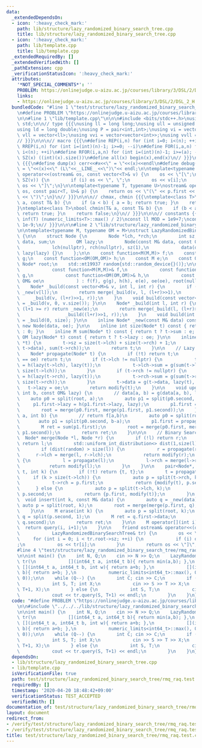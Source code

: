 ```yaml
---
data:
  _extendedDependsOn:
  - icon: ':heavy_check_mark:'
    path: lib/structure/lazy_randomized_binary_search_tree.cpp
    title: lib/structure/lazy_randomized_binary_search_tree.cpp
  - icon: ':heavy_check_mark:'
    path: lib/template.cpp
    title: lib/template.cpp
  _extendedRequiredBy: []
  _extendedVerifiedWith: []
  _pathExtension: cpp
  _verificationStatusIcon: ':heavy_check_mark:'
  attributes:
    '*NOT_SPECIAL_COMMENTS*': ''
    PROBLEM: https://onlinejudge.u-aizu.ac.jp/courses/library/3/DSL/2/DSL_2_H
    links:
    - https://onlinejudge.u-aizu.ac.jp/courses/library/3/DSL/2/DSL_2_H
  bundledCode: "#line 1 \"test/structure/lazy_randomized_binary_search_tree/rmq_raq.test.cpp\"\
    \n#define PROBLEM \"https://onlinejudge.u-aizu.ac.jp/courses/library/3/DSL/2/DSL_2_H\"\
    \n\n#line 1 \"lib/template.cpp\"\n\n\n#include <bits/stdc++.h>\nusing namespace\
    \ std;\n\n// type {{{\nusing ll = long long;\nusing ull = unsigned long long;\n\
    using ld = long double;\nusing P = pair<int,int>;\nusing vi = vector<int>;\nusing\
    \ vll = vector<ll>;\nusing vvi = vector<vector<int>>;\nusing vvll = vector<vector<ll>>;\n\
    // }}}\n\n\n// macro {{{\n#define REP(i,n) for (int i=0; i<(n); ++i)\n#define\
    \ RREP(i,n) for (int i=(int)(n)-1; i>=0; --i)\n#define FOR(i,a,n) for (int i=(a);\
    \ i<(n); ++i)\n#define RFOR(i,a,n) for (int i=(int)(n)-1; i>=(a); --i)\n\n#define\
    \ SZ(x) ((int)(x).size())\n#define all(x) begin(x),end(x)\n// }}}\n\n\n// debug\
    \ {{{\n#define dump(x) cerr<<#x<<\" = \"<<(x)<<endl\n#define debug(x) cerr<<#x<<\"\
    \ = \"<<(x)<<\" (L\"<<__LINE__<<\")\"<< endl;\n\ntemplate<typename T>\nostream&\
    \ operator<<(ostream& os, const vector<T>& v) {\n    os << \"[\";\n    REP (i,\
    \ SZ(v)) {\n        if (i) os << \", \";\n        os << v[i];\n    }\n    return\
    \ os << \"]\";\n}\n\ntemplate<typename T, typename U>\nostream& operator<<(ostream&\
    \ os, const pair<T, U>& p) {\n    return os << \"(\" << p.first << \" \" << p.second\
    \ << \")\";\n}\n// }}}\n\n\n// chmax, chmin {{{\ntemplate<class T>\nbool chmax(T&\
    \ a, const T& b) {\n    if (a < b) { a = b; return true; }\n    return false;\n\
    }\ntemplate<class T>\nbool chmin(T& a, const T& b) {\n    if (b < a) { a = b;\
    \ return true; }\n    return false;\n}\n// }}}\n\n\n// constants {{{\n#define\
    \ inf(T) (numeric_limits<T>::max() / 2)\nconst ll MOD = 1e9+7;\nconst ld EPS =\
    \ 1e-9;\n// }}}\n\n\n#line 2 \"lib/structure/lazy_randomized_binary_search_tree.cpp\"\
    \n\ntemplate<typename M, typename OM = M>\nstruct LazyRandomizedBinarySearchTree\
    \ {\n\n    struct Node {\n        Node *lch, *rch;\n        int sz;\n        M\
    \ data, sum;\n        OM lazy;\n        Node(const M& data, const OM& lazy) :\n\
    \            lch(nullptr), rch(nullptr), sz(1),\n            data(data), sum(data),\
    \ lazy(lazy) {}\n    };\n\n    const function<M(M,M)> f;\n    const function<M(M,OM,int)>\
    \ g;\n    const function<OM(OM,OM)> h;\n    const M e;\n    const OM oe;\n   \
    \ Node* root;\n    std::mt19937 random{std::random_device{}()};\n\n    LazyRandomizedBinarySearchTree(\n\
    \            const function<M(M,M)>& f,\n            const function<M(M,OM,int)>&\
    \ g,\n            const function<OM(OM,OM)>& h,\n            const M& e, const\
    \ OM& oe\n            ) : f(f), g(g), h(h), e(e), oe(oe), root(nullptr) {}\n\n\
    \    Node* _build(const vector<M>& v, int l, int r) {\n        if (l+1 >= r) return\
    \ _new(v[l]);\n        return merge(_build(v, l, (l+r)>>1),\n                \
    \     _build(v, (l+r)>>1, r));\n    }\n    void build(const vector<M>& v) { root\
    \ = _build(v, 0, v.size()); }\n\n    Node* _build(int l, int r) {\n        if\
    \ (l+1 >= r) return _new(e);\n        return merge(_build(l, (l+r)>>1),\n    \
    \                 _build((l+r)>>1, r));\n    }\n    void build(int size) { root\
    \ = _build(0, size); }\n\n    inline Node* _new(const M& data) const { return\
    \ new Node(data, oe); }\n\n    inline int size(Node* t) const { return t ? t->sz\
    \ : 0; }\n    inline M sum(Node* t) const { return t ? t->sum : e; }\n    inline\
    \ OM lazy(Node* t) const { return t ? t->lazy : oe; }\n\n    inline Node* modify(Node\
    \ *t) {\n        t->sz = size(t->lch) + size(t->rch) + 1;\n        t->sum = f(f(sum(t->lch),\
    \ t->data), sum(t->rch));\n        return t;\n    }\n\n    // Lazy Segment Tree\n\
    \    Node* propagate(Node* t) {\n        if (!t) return t;\n        if (lazy(t)\
    \ == oe) return t;\n        if (t->lch != nullptr) {\n            t->lch->lazy\
    \ = h(lazy(t->lch), lazy(t));\n            t->lch->sum = g(sum(t->lch), lazy(t),\
    \ size(t->lch));\n        }\n        if (t->rch != nullptr) {\n            t->rch->lazy\
    \ = h(lazy(t->rch), lazy(t));\n            t->rch->sum = g(sum(t->rch), lazy(t),\
    \ size(t->rch));\n        }\n        t->data = g(t->data, lazy(t), 1);\n     \
    \   t->lazy = oe;\n        return modify(t);\n    }\n\n    void update(int a,\
    \ int b, const OM& lazy) {\n        // data[a, b) = g(data[a, b), lazy)\n    \
    \    auto p0 = split(root, a);\n        auto p1 = split(p0.second, b-a);\n   \
    \     p1.first->lazy = h(p1.first->lazy, lazy);\n        p1.first = propagate(p1.first);\n\
    \        root = merge(p0.first, merge(p1.first, p1.second));\n    }\n\n    M query(int\
    \ a, int b) {\n        // return f[a,b)\n        auto p0 = split(root, a);\n \
    \       auto p1 = split(p0.second, b-a);\n        p1.first = propagate(p1.first);\n\
    \        M ret = sum(p1.first);\n        root = merge(p0.first, merge(p1.first,\
    \ p1.second));\n        return ret;\n    }\n\n\n    // Binary Search Tree\n  \
    \  Node* merge(Node *l, Node *r) {\n        if (!l) return r;\n        if (!r)\
    \ return l;\n        std::uniform_int_distribution<> dist(1,size(l)+size(r));\n\
    \        if (dist(random) > size(l)) {\n            r = propagate(r);\n      \
    \      r->lch = merge(l, r->lch);\n            return modify(r);\n        } else\
    \ {\n            l = propagate(l);\n            l->rch = merge(l->rch, r);\n \
    \           return modify(l);\n        }\n    }\n\n    pair<Node*, Node*> split(Node*\
    \ t, int k) {\n        if (!t) return {t, t};\n        t = propagate(t);\n   \
    \     if (k > size(t->lch)) {\n            auto p = split(t->rch, k-size(t->lch)-1);\n\
    \            t->rch = p.first;\n            return {modify(t), p.second};\n  \
    \      } else {\n            auto p = split(t->lch, k);\n            t->lch =\
    \ p.second;\n            return {p.first, modify(t)};\n        }\n    }\n\n  \
    \  void insert(int k, const M& data) {\n        auto q = _new(data);\n       \
    \ auto p = split(root, k);\n        root = merge(merge(p.first, q), p.second);\n\
    \    }\n\n    M erase(int k) {\n        auto p = split(root, k);\n        auto\
    \ q = split(p.second, 1);\n        M ret = q.first->data;\n        root = merge(p.first,\
    \ q.second);\n        return ret;\n    }\n\n    M operator[](int i) {\n      \
    \  return query(i, i+1);\n    }\n\n    friend ostream& operator<<(ostream& os,\n\
    \            LazyRandomizedBinarySearchTree& tr) {\n        os << \"[\";\n   \
    \     for (int i = 0; i < tr.root->sz; ++i) {\n            if (i) os << \" \"\
    ;\n            os << tr[i];\n        }\n        return os << \"]\";\n    }\n};\n\
    #line 4 \"test/structure/lazy_randomized_binary_search_tree/rmq_raq.test.cpp\"\
    \n\nint main() {\n    int N, Q;\n    cin >> N >> Q;\n    LazyRandomizedBinarySearchTree<int64_t>\
    \ tr(\n            [](int64_t a, int64_t b){ return min(a,b); },\n           \
    \ [](int64_t a, int64_t b, int w){ return a+b; },\n            [](int64_t a, int64_t\
    \ b){ return a+b; },\n            numeric_limits<int64_t>::max(), 0);\n    tr.build(vector<int64_t>(N,\
    \ 0));\n\n    while (Q--) {\n        int C; cin >> C;\n        if (C == 0) {\n\
    \            int S, T; int X;\n            cin >> S >> T >> X;\n            tr.update(S,\
    \ T+1, X);\n        } else {\n            int S, T;\n            cin >> S >> T;\n\
    \            cout << tr.query(S, T+1) << endl;\n        }\n    }\n}\n"
  code: "#define PROBLEM \"https://onlinejudge.u-aizu.ac.jp/courses/library/3/DSL/2/DSL_2_H\"\
    \n\n#include \"../../../lib/structure/lazy_randomized_binary_search_tree.cpp\"\
    \n\nint main() {\n    int N, Q;\n    cin >> N >> Q;\n    LazyRandomizedBinarySearchTree<int64_t>\
    \ tr(\n            [](int64_t a, int64_t b){ return min(a,b); },\n           \
    \ [](int64_t a, int64_t b, int w){ return a+b; },\n            [](int64_t a, int64_t\
    \ b){ return a+b; },\n            numeric_limits<int64_t>::max(), 0);\n    tr.build(vector<int64_t>(N,\
    \ 0));\n\n    while (Q--) {\n        int C; cin >> C;\n        if (C == 0) {\n\
    \            int S, T; int X;\n            cin >> S >> T >> X;\n            tr.update(S,\
    \ T+1, X);\n        } else {\n            int S, T;\n            cin >> S >> T;\n\
    \            cout << tr.query(S, T+1) << endl;\n        }\n    }\n}\n"
  dependsOn:
  - lib/structure/lazy_randomized_binary_search_tree.cpp
  - lib/template.cpp
  isVerificationFile: true
  path: test/structure/lazy_randomized_binary_search_tree/rmq_raq.test.cpp
  requiredBy: []
  timestamp: '2020-04-20 18:48:42+09:00'
  verificationStatus: TEST_ACCEPTED
  verifiedWith: []
documentation_of: test/structure/lazy_randomized_binary_search_tree/rmq_raq.test.cpp
layout: document
redirect_from:
- /verify/test/structure/lazy_randomized_binary_search_tree/rmq_raq.test.cpp
- /verify/test/structure/lazy_randomized_binary_search_tree/rmq_raq.test.cpp.html
title: test/structure/lazy_randomized_binary_search_tree/rmq_raq.test.cpp
---
```

